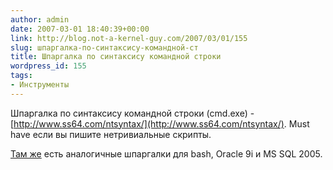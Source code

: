```yaml
---
author: admin
date: 2007-03-01 18:40:39+00:00
link: http://blog.not-a-kernel-guy.com/2007/03/01/155
slug: шпаргалка-по-синтаксису-командной-ст
title: Шпаргалка по синтаксису командной строки
wordpress_id: 155
tags:
- Инструменты
---
```


Шпаргалка по синтаксису командной строки (cmd.exe) - [http://www.ss64.com/ntsyntax/](http://www.ss64.com/ntsyntax/). Must have если вы пишите нетривиальные скрипты. 

[Там же](http://www.ss64.com/index.html) есть аналогичные шпаргалки для bash, Oracle 9i и MS SQL 2005.
